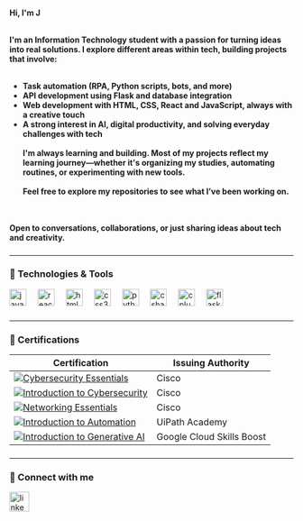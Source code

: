 <h4 align="left">
  Hi, I'm J<br><br>
  
  I'm an Information Technology student with a passion for turning ideas into real solutions. I explore different areas within tech, building projects that involve:<br><br>
  
  - Task automation (RPA, Python scripts, bots, and more)<br>
  - API development using Flask and database integration<br>
  - Web development with HTML, CSS, React and JavaScript, always with a creative touch<br>
  - A strong interest in AI, digital productivity, and solving everyday challenges with tech<br><br>
  I'm always learning and building. Most of my projects reflect my learning journey—whether it's organizing my studies, automating routines, or experimenting with new tools.<br><br>
  Feel free to explore my repositories to see what I’ve been working on.<br><br>


  <br>
  Open to conversations, collaborations, or just sharing ideas about tech and creativity.
</h4>

###


  
  ---



### 🧠 Technologies & Tools


<div align="left">
  <img src="https://cdn.jsdelivr.net/gh/devicons/devicon/icons/javascript/javascript-original.svg" height="30" alt="javascript logo" />
  <img width="12" />
  <img src="https://cdn.jsdelivr.net/gh/devicons/devicon/icons/react/react-original.svg" height="30" alt="react logo" />
  <img width="12" />
  <img src="https://cdn.jsdelivr.net/gh/devicons/devicon/icons/html5/html5-original.svg" height="30" alt="html5 logo" />
  <img width="12" />
  <img src="https://cdn.jsdelivr.net/gh/devicons/devicon/icons/css3/css3-original.svg" height="30" alt="css3 logo" />
  <img width="12" />
  <img src="https://cdn.jsdelivr.net/gh/devicons/devicon/icons/python/python-original.svg" height="30" alt="python logo" />
  <img width="12" />
  <img src="https://cdn.jsdelivr.net/gh/devicons/devicon/icons/csharp/csharp-original.svg" height="30" alt="csharp logo" />
  <img width="12" />
  <img src="https://cdn.jsdelivr.net/gh/devicons/devicon/icons/cplusplus/cplusplus-original.svg" height="30" alt="cplusplus logo" />
  <img width="12" />
  <img src="https://cdn.jsdelivr.net/gh/devicons/devicon/icons/flask/flask-original.svg" height="30" alt="flask logo" />
</div>


###

---

### 📜 Certifications

| Certification                                                                                               | Issuing Authority |
|------------------------------------------------------------------------------------------------------------|----------------------|
| [![Cybersecurity Essentials](https://img.shields.io/badge/Cybersecurity%20Essentials-Credly-blueviolet?style=flat-square)](https://www.credly.com/badges/ee97f726-9c36-41a8-8aa9-ffc3a58a8130/public_url) | Cisco       |
| [![Introduction to Cybersecurity](https://img.shields.io/badge/Introduction%20to%20Cybersecurity-Credly-blueviolet?style=flat-square)](https://www.credly.com/badges/1b4d9f0f-a39d-493c-b807-53f0df015c0a/public_url) | Cisco       |
| [![Networking Essentials](https://img.shields.io/badge/Networking%20Essentials-Credly-blueviolet?style=flat-square)](https://www.credly.com/badges/79e81285-66a3-45d8-9fb5-cbb57584d837/public_url) | Cisco       |
| [![Introduction to Automation](https://img.shields.io/badge/Introduction%20to%20Automation-UiPath-orange?style=flat-square)](https://academy.uipath.com/courses/introdu%C3%A7%C3%A3o-%C3%A0-automa%C3%A7%C3%A3o) | UiPath Academy |
| [![Introduction to Generative AI](https://img.shields.io/badge/Introduction%20to%20Generative%20AI-Google%20Cloud-%234285F4?style=flat-square)](https://www.cloudskillsboost.google/course_templates/536) | Google Cloud Skills Boost |






###

---

### 🔗 Connect with me

<div align="left">
  <a href="https://www.linkedin.com/in/juliana-s-miranda-131749350" target="_blank">
    <img src="https://img.shields.io/static/v1?message=LinkedIn&logo=linkedin&label=&color=0077B5&logoColor=white&labelColor=&style=for-the-badge" height="35" alt="linkedin logo" />
  </a>
</div>

###
